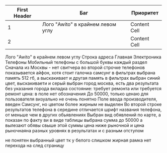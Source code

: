| First Header  | Баг | Приоритет  |
| ------------- | ------------- | ------------- |
| 1  | Лого "Awito" в крайнем левом углу | Content Cell  |
| 2  |   | Content Cell  |



Лого "Awito" в крайнем левом углу
Строка адреса Главная Электроника Телефоны Мобильный телефоны с большой буквы каждый раздел
Сначала из Москвы - нет свитчера
во второй строчке телефонов показывается айфон, хотя стоит галочка самсунг
в фильтрах выбрана память 512 гб, а выскакивает и другая память 
в фильтрах выбран синий цвет, выскакиваети и серый
выбран город москва, есть два результата без указания города
вкладка состояние: требует ремонта или требуется ремонт
цена: в поле нет обозначения До 50000, только ценаю для пользователя визуально не очень понятно 
Поле ввода производителя, введен Самсунг, но цветом более жирным не выделен
Во второй строке результатов телефона в середине отличается шрифт названия телефона, от меньше чем в других обьявлениях
Выбран вид обявлений по карте, а показан по факту ви в виде таблицы
выбрана сумма до 50000 а вылезают обявы свыше этой суммы
цена ниже рыночной и цена рыночнаяна разных уровнях в результатах и с разным отступом

не понятен выбранный цвет тк у белого слишком жирная рамка
нет перехода на след страницу
